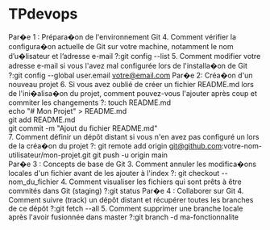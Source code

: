 # TPdevops
Par�e 1 : Prépara�on de l'environnement Git
4. Comment vérifier la configura�on actuelle de Git sur votre machine, notamment le nom
d’u�lisateur et l’adresse e-mail ?:git config --list
5. Comment modifier votre adresse e-mail si vous l'avez mal configurée lors de l'installa�on
de Git ?:git config --global user.email votre@email.com
Par�e 2: Créa�on d'un nouveau projet
6. Si vous avez oublié de créer un fichier README.md lors de l'ini�alisa�on du projet,
comment pouvez-vous l'ajouter après coup et commiter les changements ?:
touch README.md  
echo "# Mon Projet" > README.md  
git add README.md  
git commit -m "Ajout du fichier README.md"  
7. Comment définir un dépôt distant si vous n'en avez pas configuré un lors de la créa�on
du projet ?:
git remote add origin git@github.com:votre-nom-utilisateur/mon-projet.git
git push -u origin main  
Par�e 3 : Concepts de base de Git
3. Comment annuler les modifica�ons locales d'un fichier avant de les ajouter à l'index ?: git checkout -- nom_du_fichier
4. Comment visualiser les fichiers qui sont prêts à être commités dans Git (staging) ?:git status
Par�e 4 : Collaborer sur Git
4. Comment suivre (track) un dépôt distant et récupérer toutes les branches de ce dépôt ?:git fetch --all
5. Comment supprimer une branche locale après l'avoir fusionnée dans master ?:git branch -d ma-fonctionnalite

